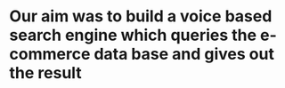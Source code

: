# Our aim was to build a voice based search engine which queries the e-commerce data base and gives out the result
